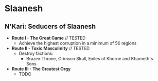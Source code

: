 # Slaanesh

## N'Kari: Seducers of Slaanesh

* **Route I - The Great Game** // TESTED
    * Achieve the highest corruption in a minimum of 50 regions
* **Route II - Toxic Masculinity** // TESTED
    * Destroy factions:
        * Brazen Throne, Crimson Skull, Exiles of Khorne and Kharneth's Sons 
* **Route III - The Greatest Orgy**
    * TODO